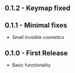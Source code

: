 ## 0.1.2 - Keymap fixed

## 0.1.1 - Minimal fixes
* Small invisible cosmetics

## 0.1.0 - First Release
* Basic functionality
